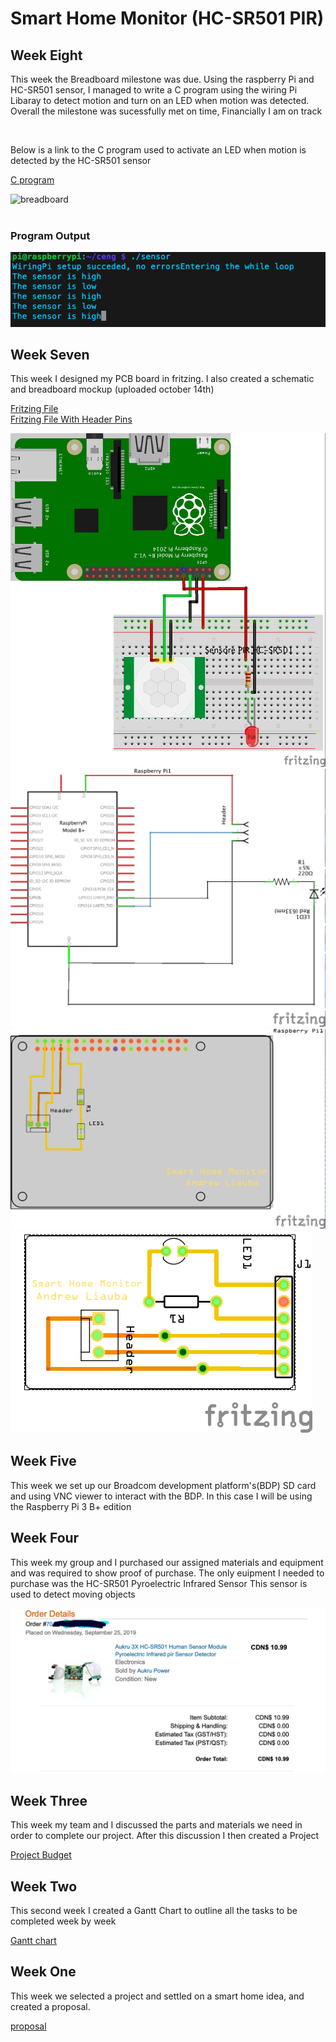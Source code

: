 # Smart Home Monitor (HC-SR501 PIR)

<h2> Week Eight </h2>

<p> This week the Breadboard milestone was due. Using the raspberry Pi and HC-SR501 sensor, I managed to write a C program using the wiring Pi Libaray to detect motion and turn on an LED when motion was detected. Overall the milestone was sucessfully met on time, Financially I am on track <p>
  <br>
  
 <p> Below is a link to the C program used to activate an LED when motion is detected by the HC-SR501 sensor<p>
  
[C program](https://github.com/getLiauba/SmartHomeMonitor/blob/master/Software/sensor.c)<br />

![breadboard](https://github.com/getLiauba/SmartHomeMonitor/blob/master/Images/IMG_2449.jpg?raw=true)<br />
<br>


<h3> Program Output </h3>

![output](https://github.com/getLiauba/SmartHomeMonitor/blob/master/Images/Output.png?raw=true)<br />


<h2> Week Seven </h2>

<p> This week I designed my PCB board in fritzing. I also created a schematic and breadboard mockup (uploaded october 14th)</p>

[Fritzing File](https://github.com/getLiauba/SmartHomeMonitor/blob/master/Electronics/HC-SR501-Pi.fzz)<br />
[Fritzing File With Header Pins](https://github.com/getLiauba/SmartHomeMonitor/blob/master/Electronics/HC-SR501-Pi_HeaderDesign.fzz)<br />

![Breadboard design](https://github.com/getLiauba/SmartHomeMonitor/blob/master/Images/Fritzing/HC-SR501-Pi_Breadboard.jpg)<br />
![Schematic design](https://github.com/getLiauba/SmartHomeMonitor/blob/master/Images/Fritzing/HC-SR501-Pi_schem.jpg)<br />
![PCB design](https://github.com/getLiauba/SmartHomeMonitor/blob/master/Images/Fritzing/HC-SR501-Pi_pcb.jpg)<br />
![PCB Version 2 design](https://github.com/getLiauba/SmartHomeMonitor/blob/master/Images/Fritzing/HC-SR501-Pi_pcb_V2.png)<br />




<h2> Week Five </h2>

<p>This week we set up our Broadcom development platform's(BDP) SD card and using VNC viewer to interact with the BDP. In this case I will be using the Raspberry Pi 3 B+ edition </p>

<h2> Week Four </h2>

<p>This week my group and I purchased our assigned materials and equipment and was required to show proof of purchase. The only euipment I needed to purchase was the HC-SR501 Pyroelectric Infrared Sensor This sensor is used to detect moving objects </p>

![Proof Of Purchase](https://github.com/getLiauba/SmartHomeMonitor/blob/master/Documentation/purchase.png)

<h2> Week Three </h2>

<p> This week my team and I discussed the parts and materials we need in order to complete our project. After this discussion I then created a Project </p>

[Project Budget](https://github.com/getLiauba/SmartHomeMonitor/blob/master/Documentation/Budget.pdf)

<h2> Week Two </h2>

<p>This second week I created a Gantt Chart to outline all the tasks to be completed week by week </p>

[Gantt chart](https://github.com/getLiauba/SmartHomeMonitor/blob/master/Documentation/HardwareSchedule.pdf)


<h2> Week One </h2>

<p>This week we selected a project and settled on a smart home idea, and created a proposal.</p>

[proposal](https://github.com/getLiauba/SmartHomeMonitor/blob/master/Documentation/ProposalAndrewLiauba2.pdf)
